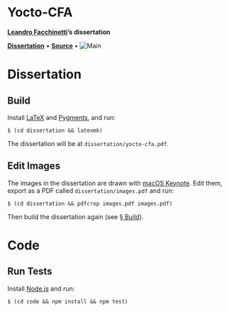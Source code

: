 # Yocto-CFA

**[Leandro Facchinetti](https://www.leafac.com)’s dissertation**

[**Dissertation**](dissertation/yocto-cfa.pdf) • [**Source**](https://github.com/leafac/yocto-cfa) • ![Main](https://github.com/leafac/yocto-cfa/workflows/Main/badge.svg)

# Dissertation

## Build

Install [LaTeX](https://www.latex-project.org) and [Pygments](http://pygments.org), and run:

```console
$ (cd dissertation && latexmk)
```

The dissertation will be at `dissertation/yocto-cfa.pdf`.

## Edit Images

The images in the dissertation are drawn with [macOS Keynote](https://www.apple.com/keynote/). Edit them, export as a PDF called `dissertation/images.pdf` and run:

```console
$ (cd dissertation && pdfcrop images.pdf images.pdf)
```

Then build the dissertation again (see [§ Build](#build)).

# Code

## Run Tests

Install [Node.js](https://nodejs.org/) and run:

```console
$ (cd code && npm install && npm test)
```
